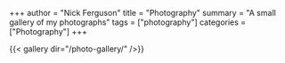 +++
author = "Nick Ferguson"
title = "Photography"
summary = "A small gallery of my photographs"
tags = ["photography"]
categories = ["Photography"]
+++

{{< gallery  dir="/photo-gallery/" />}}


